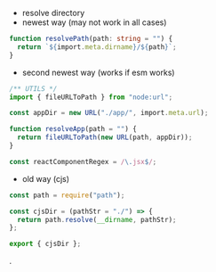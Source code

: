 - resolve directory
- newest way (may not work in all cases)

```ts
function resolvePath(path: string = "") {
  return `${import.meta.dirname}/${path}`;
}
```

- second newest way (works if esm works)

```ts
/** UTILS */
import { fileURLToPath } from "node:url";

const appDir = new URL("./app/", import.meta.url);

function resolveApp(path = "") {
  return fileURLToPath(new URL(path, appDir));
}

const reactComponentRegex = /\.jsx$/;
```

- old way (cjs)

```ts
const path = require("path");

const cjsDir = (pathStr = "./") => {
  return path.resolve(__dirname, pathStr);
};

export { cjsDir };
```

.
